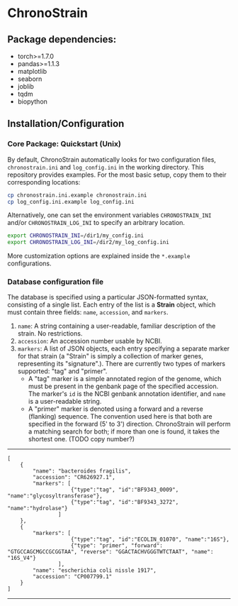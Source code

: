 # ChronoStrain

## Package dependencies:
- torch>=1.7.0
- pandas>=1.1.3
- matplotlib
- seaborn
- joblib
- tqdm
- biopython

## Installation/Configuration

### Core Package: Quickstart (Unix)

By default, ChronoStrain automatically looks for two configuration files, `chronostrain.ini` and `log_config.ini` 
in the working directory.
This repository provides examples. For the most basic setup, copy them to their 
corresponding locations:

```bash
cp chronostrain.ini.example chronostrain.ini
cp log_config.ini.example log_config.ini
```

Alternatively, one can set the environment variables `CHRONOSTRAIN_INI` and/or `CHRONOSTRAIN_LOG_INI` to specify an arbitrary location.

```bash
export CHRONOSTRAIN_INI=/dir1/my_config.ini
export CHRONOSTRAIN_LOG_INI=/dir2/my_log_config.ini
```

More customization options are explained inside the `*.example` configurations. 

### Database configuration file

The database is specified using a particular JSON-formatted syntax, consisting of a single list.
Each entry of the list is a **Strain** object, which must contain three fields: `name`, `accession`, and `markers`.

1. `name`: A string containing a user-readable, familiar description of the strain. No restrictions.
2. `accession`: An accession number usable by NCBI.
3. `markers`: A list of JSON objects, each entry specifying a separate marker for that strain (a "Strain" is simply a collection of marker genes, representing its "signature".).
There are currently two types of markers supported: "tag" and "primer".
    - A "tag" marker is a simple annotated region of the genome, which must be present in the genbank page of the specified accession.
    The marker's `id` is the NCBI genbank annotation identifier, and `name` is a user-readable string.
    - A "primer" marker is denoted using a forward and a reverse (flanking) sequence. The convention used here is that both are specified in the forward (5' to 3') direction.
    ChronoStrain will perform a matching search for both; if more than one is found, it takes the shortest one. (TODO copy number?)

--------------------------------
```
[
    {
        "name": "bacteroides fragilis", 
        "accession": "CR626927.1",
        "markers": [
                    {"type":"tag", "id":"BF9343_0009", "name":"glycosyltransferase"}, 
                    {"type":"tag", "id":"BF9343_3272", "name":"hydrolase"}
                ]
    },
    {
        "markers": [
                    {"type":"tag", "id":"ECOLIN_01070", "name":"16S"},
                    {"type": "primer", "forward": "GTGCCAGCMGCCGCGGTAA", "reverse": "GGACTACHVGGGTWTCTAAT", "name": "16S_V4"}
                ],
        "name": "escherichia coli nissle 1917",
        "accession": "CP007799.1"
    }
]
```
--------------------------------
